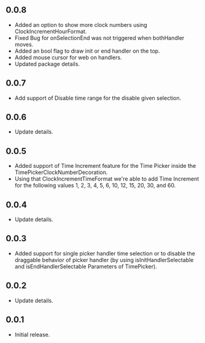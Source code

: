## 0.0.8

* Added an option to show more clock numbers using ClockIncrementHourFormat.
* Fixed Bug for onSelectionEnd was not triggered when bothHandler moves.
* Added an bool flag to draw init or end handler on the top.
* Added mouse cursor for web on handlers.
* Updated package details.

## 0.0.7

* Add support of Disable time range for the disable given selection.

## 0.0.6

* Update details.

## 0.0.5

* Added support of Time Increment feature for the Time Picker inside the
  TimePickerClockNumberDecoration.
* Using that ClockIncrementTimeFormat we're able to add Time Increment for the following values 1,
  2, 3, 4, 5, 6, 10, 12, 15, 20, 30, and 60.

## 0.0.4

* Update details.

## 0.0.3

* Added support for single picker handler time selection or to disable the draggable behavior of
  picker handler (by using isInitHandlerSelectable and isEndHandlerSelectable Parameters of
  TimePicker).

## 0.0.2

* Update details.

## 0.0.1

* Initial release.